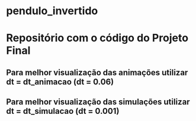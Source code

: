 # pendulo_invertido

# Repositório com o código do Projeto Final
## Para melhor visualização das animações utilizar  dt = dt_animacao (dt = 0.06)
## Para melhor visualização das simulações utilizar  dt = dt_simulacao (dt = 0.001)
